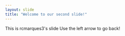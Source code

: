 ```yaml
---
layout: slide
title: "Welcome to our second slide!"
---
```

This is rcmarques3's slide
Use the left arrow to go back!
